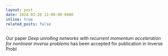 ```yaml
---
layout: post
date: 2024-03-20 12:00:00-0400
inline: true
related_posts: false
---
```


Our paper <em>Deep unrolling networks with recurrent momentum acceleration for nonlinear inverse problems</em> has been accepted for publication in Inverse Probl
